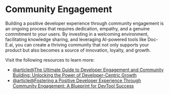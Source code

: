 # Community Engagement

Building a positive developer experience through community engagement is an ongoing process that requires dedication, empathy, and a genuine commitment to your users. By investing in a welcoming environment, facilitating knowledge sharing, and leveraging AI-powered tools like Doc-E.ai, you can create a thriving community that not only supports your product but also becomes a source of innovation, loyalty, and growth.

Visit the following resources to learn more:

- [@article@The Ultimate Guide to Developer Engagement and Community Building: Unlocking the Power of Developer-Centric Growth](https://www.doc-e.ai/post/the-ultimate-guide-to-developer-engagement-and-community-building-unlocking-the-power-of-developer-centric-growth)
- [@article@Fostering a Positive Developer Experience Through Community Engagement: A Blueprint for DevTool Success](https://www.doc-e.ai/post/fostering-a-positive-developer-experience-through-community-engagement-a-blueprint-for-devtool-success)
